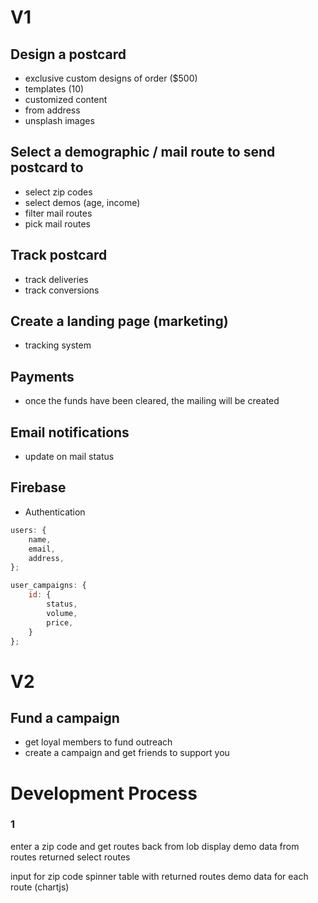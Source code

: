 # V1

## Design a postcard
- exclusive custom designs of order ($500)
- templates (10)
- customized content
- from address
- unsplash images

## Select a demographic / mail route to send postcard to
- select zip codes
- select demos (age, income)
- filter mail routes
- pick mail routes

## Track postcard
- track deliveries
- track conversions

## Create a landing page (marketing)
- tracking system

## Payments
- once the funds have been cleared, the mailing will be created

## Email notifications
- update on mail status

## Firebase
- Authentication

```javascript
users: {
    name,
    email,
    address,
};

user_campaigns: {
    id: {
        status,
        volume,
        price,
    }
};
```


# V2

## Fund a campaign
- get loyal members to fund outreach
- create a campaign and get friends to support you

# Development Process

### 1
enter a zip code and get routes back from lob
display demo data from routes returned
select routes

input for zip code
spinner
table with returned routes
demo data for each route (chartjs)
